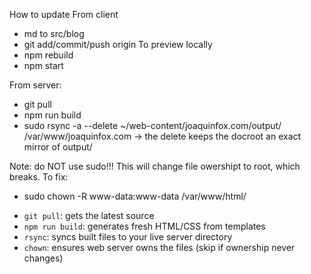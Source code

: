 How to update
From client
- md to src/blog
- git add/commit/push origin
 To preview locally
- npm rebuild
- npm start


From server:
- git pull
- npm run build
- sudo rsync -a --delete ~/web-content/joaquinfox.com/output/ /var/www/joaquinfox.com ->  the delete keeps the docroot an exact mirror of output/

Note: do NOT use sudo!!! This will change file owershipt to root, which breaks. To fix:
- sudo chown -R www-data:www-data /var/www/html/



* `git pull`: gets the latest source
* `npm run build`: generates fresh HTML/CSS from templates
* `rsync`: syncs built files to your live server directory
* `chown`: ensures web server owns the files (skip if ownership never changes)




